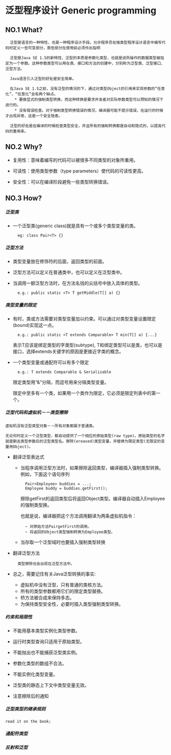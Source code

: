 # 泛型程序设计 Generic programming

## NO.1 What?

	  泛型是语言的一种特性，也是一种程序设计手段。允许程序员在强类型程序设计语言中编写代码时定义一些可变部分，那些部分在使用前必须作出指明

	  泛型是Java SE 1.5的新特性，泛型的本质是参数化类型，也就是说所操作的数据类型被指定为一个参数。这种参数类型可以用在类、接口和方法的创建中，分别称为泛型类、泛型接口、泛型方法。

	  Java语言引入泛型的好处是安全简单。

      在Java SE 1.5之前，没有泛型的情况的下，通过对类型Object的引用来实现参数的“任意化”，“任意化”会有两个缺点。
        * 要做显式的强制类型转换，而这种转换是要求开发者对实际参数类型可以预知的情况下进行的。
        * 没有错误检查。对于强制类型转换错误的情况，编译器可能不提示错误，在运行的时候才出现异常，这是一个安全隐患。

      泛型的好处是在编译的时候检查类型安全，并且所有的强制转换都是自动和隐式的，以提高代码的重用率。

## NO.2 Why?

* 复用性：意味着编写的代码可以被很多不同类型的对象所重用。

* 可读性：使用类型参数（type parameters）使代码的可读性更高。

* 安全性：可以在编译阶段避免一些类型转换错误。

## NO.3 How?

##### 泛型类

* 一个泛型类(generic class)就是具有一个或多个类型变量的类。

		eg: class Pair<T> {}

##### 泛型方法

* 类型变量放在修饰符的后面，返回类型的前面。

* 泛型方法可以定义在普通类中，也可以定义在泛型类中。

* 当调用一额泛型方法时，在方法名钱的尖括号中放入具体的类型。

		e.g.: public static <T> T getMiddle(T[] a) {}

##### 类型变量的限定

* 有时，类或方法需要对类型变量加以约束。可以通过对类型变量设置限定(bound)实现这一点。

		e.g.: public static <T extends Comparable> T min(T[] a) {...}

  表示T应该是绑定类型的字类型(subtype), T和绑定类型可以是类，也可以是接口，选择extends关键字的原因是更接近字类的概念。

* 一个类型变量或通配符可以有多个限定

		e.g.: T extends Comparable & Serializable

  限定类型用“&”分隔，而逗号用来分隔类型变量。

  限定中至多有一个类，如果用一个类作为限定，它必须是限定列表中的第一个。


##### 泛型代码和虚拟机－－类型擦除

	虚拟机没有泛型类型对象－－所有对象都属于普通类。

	无论何时定义一个泛型类型，都自动提供了一个相应的原始类型(raw type)。原始类型的名字就是删去类型参数后的泛型类型名。擦除(ereased)类型变量，并替换为限定类型(无限定的变量用Object)。

* 翻译泛型表达式

	* 当程序调用泛型方法时，如果擦除返回类型，编译器插入强制类型转换。例如，下面这个语句序列

			Pair<Employee> buddies = ...;
			Employee buddy = buddies.getFirst();

	  擦除getFirst的返回类型后将返回Object类型。编译器自动插入Employee的强制类型换。
  
	  也就是说，编译器把这个方法调用翻译为两条虚拟机指令：

			~ 对原始方法PairgetFirst的调用。
			~ 将返回的Object类型强制转换为Employee类型。

	* 当存取一个泛型域时也要插入强制类型转换

* 翻译泛型方法

		类型擦除也会出现在泛型方法中。


* 总之，需要记住有关Java泛型转换的事实:

	* 虚拟机中没有泛型，只有普通的类核方法。
	* 所有的类型参数都用它们的限定类型替换。
	* 桥方法被合成来保持多态。
	* 为保持类型安全性，必要时插入类型强制类型转换。

##### 约束和局限性

* 不能用基本类型实例化类型参数。

* 运行时类型查询只适用于原始类型。

* 不能抛出也不能捕获泛型类实例。

* 参数化类型的数组不合法。

* 不能实例化类型变量。

* 泛型类的静态上下文中类型变量无效。

* 注意擦除后的通知

##### 泛型类型的继承规则

	read it on the book;

##### 通配符类型

##### 反射和泛型

